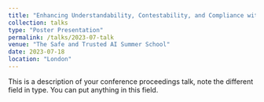 ```yaml
---
title: "Enhancing Understandability, Contestability, and Compliance with AI Explanations "
collection: talks
type: "Poster Presentation"
permalink: /talks/2023-07-talk
venue: "The Safe and Trusted AI Summer School"
date: 2023-07-18
location: "London"
---
```


This is a description of your conference proceedings talk, note the different field in type. You can put anything in this field.
